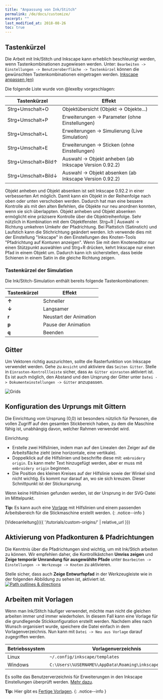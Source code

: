 ```yaml
---
title: "Anpassung von Ink/Stitch"
permalink: /de/docs/customize/
excerpt: ""
last_modified_at: 2018-08-26
toc: true
---
```


## Tastenkürzel

Die Arbeit mit Ink/Stitch und Inkscape kann erheblich beschleunigt werden, wenn Tastenkombinationen zugewiesen werden. Unter: `Bearbeiten -> Einstellungen -> Benutzeroberfläche -> Tastenkürzel` können die gewünschten Tastenkombinationen eingetragen werden. [Inkscape anpassen (en)](http://wiki.inkscape.org/wiki/index.php/Customizing_Inkscape)

Die folgende Liste wurde von @lexelby vorgeschlagen:

Tastenkürzel         | Effekt
-------------------- | --------
<key>Strg</key>+<key>Umschalt</key>+<key>O</key>     | Objektübersicht (Objekt -> Objekte...)
<key>Strg</key>+<key>Umschalt</key>+<key>P</key>     | Erweiterungen -> Parameter (ohne Einstellungen)
<key>Strg</key>+<key>Umschalt</key>+<key>L</key>     | Erweiterungen -> Simulierung (Live Simulation)
<key>Strg</key>+<key>Umschalt</key>+<key>E</key>     | Erweiterungen -> Sticken (ohne Einstellungen)
<key>Strg</key>+<key>Umschalt</key>+<key>Bild↑</key> | Auswahl -> Objekt anheben (ab Inkscape Version 0.92.2)
<key>Strg</key>+<key>Umschalt</key>+<key>Bild↓</key> | Auswahl -> Objekt absenken (ab Inkscape Version 0.92.2)
Objekt anheben und Objekt absenken ist seit Inkscape 0.92.2 in einer verbesserten Art möglich. Damit kann ein Objekt in der Reihenfolge nach oben oder unten verschoben werden. Dadurch hat man eine bessere Kontrolle als mit den alten Befehlen, die Objekte nur neu anordnen konnten, wenn sie sich überlappten. Objekt anheben und Objekt absenken ermöglicht eine präzisere Kontrolle über die Objektreihenfolge. Sehr nützlich in Kombination mit dem Objektfenster.
<key>Strg</key>+<key>R</key> | Auswahl -> Richtung umkehren
Umkehr der Pfadrichtung. Bei Plattstich (Satinstich) und Laufstich kann die Stichrichtung geändert werden. Ich verwende dies mit der Einstellung "Inkscape" in den Einstellungen des Knoten-Tools "Pfadrichtung auf Konturen anzeigen". Wenn Sie mit dem Knoteneditor nur einen Stützpunkt auswählen und Strg+R drücken, kehrt Inkscape nur einen Pfad in einem Objekt um. Dadurch kann ich sicherstellen, dass beide Schienen in einem Satin in die gleiche Richtung zeigen.

### Tastenkürzel der Simulation
Die Ink/Stitch-Simulation enthält bereits folgende Tastenkombinationen:

Tastenkürzel | Effekt
-------- | --------
**↑** | Schneller
**↓** | Langsamer
**r** | Neustart der Animation
**p** | Pause der Animation
**q** | Beenden

## Gitter

Um Vektoren richtig auszurichten, sollte die Rasterfunktion von Inkscape verwendet werden. Gehe zu `Ansicht` und aktiviere das `Seiten Gitter`. Stelle in `Einrasten-Kontrollleiste` sicher, dass `Am Gitter einrasten` aktiviert ist. Es ist auch möglich, den Abstand und den Ursprung der Gitter unter `Datei -> Dokumenteinstellungen -> Gitter` anzupassen.

![Grids](https://user-images.githubusercontent.com/11083514/40359052-414d3554-5db9-11e8-8b49-3be75c5e9732.png)

## Konfiguration des Urprungs mit Gittern

Die Einrichtung vom Ursprung (0,0) ist besonders nützlich für Personen, die vollen Zugriff auf den gesamten Stickbereich haben, zu dem die Maschine fähig ist, unabhängig davon, welcher Rahmen verwendet wird.

Einrichtung:
  * Erstelle zwei Hilfslinien, indem man auf den Linealen den Zeiger auf die Arbeitsfläche zieht (eine horizontale, eine vertikale).
  * Doppelklick auf die Hilfslinien und beschrifte diese mit: `embroidery origin`. Es kann mehr Text hinzugefügt werden, aber er muss mit `embroidery origin` beginnen.
  * Die Position des kleinen Kreises auf der Hilfslinie sowie der Winkel sind nicht wichtig. Es kommt nur darauf an, wo sie sich kreuzen. Dieser Schnittpunkt ist der Stickursprung.

Wenn keine Hilfslinien gefunden werden, ist der Ursprung in der SVG-Datei im Mittelpunkt.
  
**Tip:** Es kann auch eine [Vorlage]((/docs/customize/#working-with-templates)) mit Hilfslinien und einem passenden Arbeitsbereich für die Stickmaschine erstellt werden.
{: .notice--info }

[Videoanleitung]({{ '/tutorials/custom-origins/' | relative_url }})

## Aktivierung von Pfadkonturen & Pfadrichtungen

Die Kenntnis über die Pfadrichtungen sind wichtig, um mit Ink/Stich arbeiten zu können. Wir empfehlen daher, die Kontrollkästchen **Umriss zeigen** und **Zeige temporär Umrandung für ausgewählte Pfade** unter `Bearbeiten -> Einstellungen -> Werkzeuge -> Knoten` zu aktivieren.

Stelle sicher, dass auch **Zeige Entwurfspfad** in der Werkzeugleiste wie in der folgenden Abbildung zu sehen ist, aktiviert ist.
[![Path outlines & directions](https://user-images.githubusercontent.com/11083514/40360721-f294ef0a-5dbe-11e8-9d4d-98f469ff1fba.png)](https://user-images.githubusercontent.com/11083514/40360721-f294ef0a-5dbe-11e8-9d4d-98f469ff1fba.png)

## Arbeiten mit Vorlagen

Wenn man Ink/Stitch häufiger verwendet, möchte man nicht die gleichen arbeiten immer und immer wiederholen. In diesem Fall kann eine Vorlage für die grundlegende Stickkonfiguration erstellt werden. Nachdem alles nach Wunsch organisiert wurde, speichere die Datei einfach in dem Vorlagenverzeichnis. Nun kann mit `Datei -> Neu aus Vorlage` darauf zugegriffen werden.

Betriebssystem|Vorlagenverzeichnis
---|---
Linux   | `~/.config/inkscape/templates`
Windows | `C:\Users\%USERNAME%\AppData\Roaming\inkscape\templates`

Es sollte das Benutzerverzeichnis für Erweiterungen in den Inkscape Einstellungen überprüft werden. [Mehr dazu](/docs/faq/#i-have-downloaded-and-unzipped-the-latest-release-where-do-i-put-it).

**Tip:** Hier gibt es [Fertige Vorlagen](/tutorials/resources/templates/).
{: .notice--info }

